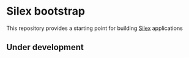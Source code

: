Silex bootstrap
===============

This repository provides a starting point for building [Silex](http://silex.sensiolabs.org/) applications

Under development
----------------